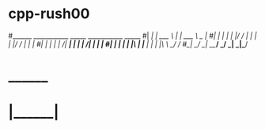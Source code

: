 # cpp-rush00
#______ ___________ _____ ___________ _____ 
#|  ___|_   _| ___ \  ___|_   _| ___ \  _  |
#| |_    | | | |_/ / |__   | | | |_/ / | | |
#|  _|   | | |    /|  __|  | | |    /| | | |
#| |     | | | |\ \| |___  | | | |\ \\ \_/ /
#\_|     \_/ \_| \_\____/  \_/ \_| \_|\___/ 
#        ______                             
#       |______|                            

